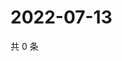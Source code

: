 # 2022-07-13

共 0 条

<!-- BEGIN WEIBO -->
<!-- 最后更新时间 Wed Jul 13 2022 11:03:21 GMT+0800 (China Standard Time) -->

<!-- END WEIBO -->
